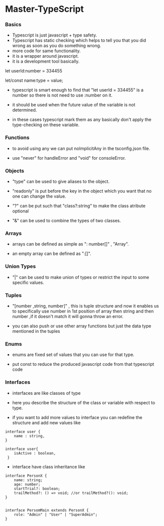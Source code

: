 # Master-TypeScript

### Basics

-   Typescript is just javascript + type safety.
-   Typescript has static checking which helps to tell you that you did wrong as soon as you do something wrong.
-   more code for same functionality.
-   it is a wrapper around javascript.
-   it is a development tool basically.

<!-- Number -->

let userId:number = 334455

<!-- Syntax -->

let/const name:type = value;

-   typescript is smart enough to find that "let userId = 334455" is a number so there is not need to use :number on it.

-   it should be used when the future value of the variable is not determined.

-   in these cases typescript mark them as any basically don't apply the type-checking on these variable.

### Functions

-   to avoid using any we can put noImplicitAny in the tsconfig.json file.

-   use "never" for handleError and "void" for consoleError.

### Objects

-   "type" can be used to give aliases to the object.

-   "readonly" is put before the key in the object which you want that no one can change the value.

-   "?" can be put such that "class?:string" to make the class atribute optional

-   "&" can be used to combine the types of two classes.

### Arrays

-   arrays can be defined as simple as
    ": number[]" , "Array<number>".

-   an empty array can be defined as ":[]".

### Union Types

-   "|" can be used to make union of types or restrict the input to some specific values.

### Tuples

-   "[number ,string, number]" , this is tuple structure and now it enables us to specifically use number in 1st position of array then string and then number ,if it doesn't match it will gonna throw an error.

-   you can also push or use other array functions but just the data type mentioned in the tuples

### Enums

-   enums are fixed set of values that you can use for that type.

-   put const to reduce the produced javascript code from that typescript code

### Interfaces

-   interfaces are like classes of type
-   here you describe the structure of the class or variable with respect to type.

-   if you want to add more values to interface you can redefine the structure and add new values like

```
interface user {
    name : string,
}

interface user{
    isActive : boolean,
 }

```

- interface have class inheritance  like  

```
interface PersonX {
    name: string;
    age: number;
    startTrial?: boolean;
    trailMethod?: () => void; //or trailMethod?(): void;
}


interface PersomMain extends PersonX {
    role: "Admin" | "User" | "SuperAdmin";
}
```